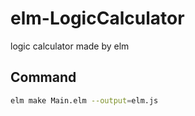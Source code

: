 # elm-LogicCalculator  
logic calculator made by elm  
## Command  
``` sh  
elm make Main.elm --output=elm.js
```